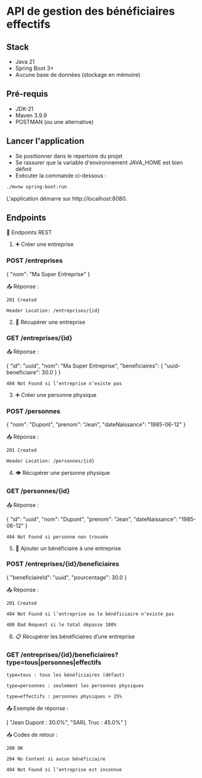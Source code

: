 # API de gestion des bénéficiaires effectifs

## Stack

- Java 21
- Spring Boot 3+
- Aucune base de données (stockage en mémoire)

## Pré-requis

- JDK-21
- Maven 3.9.9
- POSTMAN (ou une alternative)

## Lancer l'application

- Se positionner dans le répertoire du projet
- Se rassurer que la variable d'environnement JAVA_HOME est bien définit
- Exécuter la commande ci-dessous :

```bash
./mvnw spring-boot:run
````

L'application démarre sur http://localhost:8080.

## Endpoints

📮 Endpoints REST

1. ➕ Créer une entreprise

### POST **/entreprises**

{
"nom": "Ma Super Entreprise"
}

📤 Réponse :

    201 Created

    Header Location: /entreprises/{id}

2. 📄 Récupérer une entreprise

### GET **/entreprises/{id}**

📤 Réponse :

{
"id": "uuid",
"nom": "Ma Super Entreprise",
"beneficiaires": {
"uuid-beneficiaire": 30.0
}
}

    404 Not Found si l’entreprise n’existe pas

3. ➕ Créer une personne physique

### POST **/personnes**

{
"nom": "Dupont",
"prenom": "Jean",
"dateNaissance": "1985-06-12"
}

📤 Réponse :

    201 Created

    Header Location: /personnes/{id}

4. 👁️ Récupérer une personne physique

### GET **/personnes/{id}**

📤 Réponse :

{
"id": "uuid",
"nom": "Dupont",
"prenom": "Jean",
"dateNaissance": "1985-06-12"
}

    404 Not Found si personne non trouvée

5. 🔗 Ajouter un bénéficiaire à une entreprise

### POST **/entreprises/{id}/beneficiaires**

{
"beneficiaireId": "uuid",
"pourcentage": 30.0
}

📤 Réponse :

    201 Created

    404 Not Found si l’entreprise ou le bénéficiaire n’existe pas

    400 Bad Request si le total dépasse 100%

6. 📋 Récupérer les bénéficiaires d’une entreprise

### GET **/entreprises/{id}/beneficiaires?type=tous|personnes|effectifs**

    type=tous : tous les bénéficiaires (défaut)

    type=personnes : seulement les personnes physiques

    type=effectifs : personnes physiques > 25%

📤 Exemple de réponse :

[
"Jean Dupont : 30.0%",
"SARL Truc : 45.0%"
]

📥 Codes de retour :

    200 OK

    204 No Content si aucun bénéficiaire

    404 Not Found si l’entreprise est inconnue
